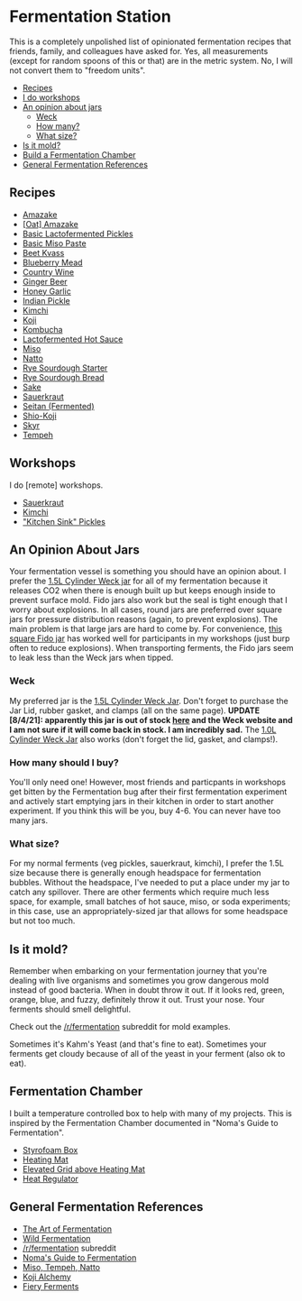 # Fermentation Station

This is a completely unpolished list of opinionated fermentation recipes that friends, family, and colleagues have asked for. Yes, all measurements (except for random spoons of this or that) are in the metric system. No, I will not convert them to "freedom units".

* [Recipes](#recipes)
* [I do workshops](#workshops)
* [An opinion about jars](#an-opinion-about-jars)
  * [Weck](#weck)
  * [How many?](#how-many-should-i-buy)
  * [What size?](#what-size)
* [Is it mold?](#is-it-mold)
* [Build a Fermentation Chamber](#fermentation-chamber)
* [General Fermentation References](#general-fermentation-references)

## Recipes



* [Amazake](./recipes/amazake.md)
* [[Oat] Amazake](./recipes/oat-amazake.md)
* [Basic Lactofermented Pickles](./recipes/basic-lactofermented-pickles.md)
* [Basic Miso Paste](./recipes/basic-miso-paste.md)
* [Beet Kvass](./recipes/beet-kvass.md)
* [Blueberry Mead](./recipes/blueberry-mead.md)
* [Country Wine](./recipes/country-wine.md)
* [Ginger Beer](./recipes/ginger-beer.md)
* [Honey Garlic](./recipes/honey-garlic.md)
* [Indian Pickle](./recipes/indian-pickle.md)
* [Kimchi](./recipes/kimchi.md)
* [Koji](./recipes/koj.mdi)
* [Kombucha](./recipes/kombucha.md)
* [Lactofermented Hot Sauce](./recipes/lactofermented-hot-sauce.md)
* [Miso](./recipes/miso.md)
* [Natto](./recipes/natto.md)
* [Rye Sourdough Starter](./recipes/rye-sourdough-starter.md)
* [Rye Sourdough Bread](./recipes/rye-sourdough.md)
* [Sake](./recipes/sake.md)
* [Sauerkraut](./recipes/sauerkraut.md)
* [Seitan (Fermented)](./recipes/fermented-seitan.md)
* [Shio-Koji](./recipes/shio-koji.md)
* [Skyr](./recipes/skyr.md)
* [Tempeh](./recipes/tempeh.md)



## Workshops

I do [remote] workshops.

* [Sauerkraut](./workshops/sauerkraut.md)
* [Kimchi](./workshops/kimchi.md)
* ["Kitchen Sink" Pickles](./workshops/kitchen-sink-pickles.md)



## An Opinion About Jars

Your fermentation vessel is something you should have an opinion about. I prefer the [1.5L Cylinder Weck jar](https://www.glaeserundflaschen.de/WECK-Zylinderglas-1590-ml--5178.html) for all of my fermentation because it releases CO2 when there is enough built up but keeps enough inside to prevent surface mold. Fido jars also work but the seal is tight enough that I worry about explosions. In all cases, round jars are preferred over square jars for pressure distribution reasons (again, to prevent explosions). The main problem is that large jars are hard to come by. For convenience, [this square Fido jar](https://www.amazon.de/-/en/dp/B00166QRN6) has worked well for participants in my workshops (just burp often to reduce explosions). When transporting ferments, the Fido jars seem to leak less than the Weck jars when tipped.

### Weck

My preferred jar is the [1.5L Cylinder Weck Jar](https://www.glaeserundflaschen.de/WECK-Zylinderglas-1590-ml--5178.html). Don't forget to purchase the Jar Lid, rubber gasket, and clamps (all on the same page). **UPDATE [8/4/21]: apparently this jar is out of stock [here](https://www.glaeserundflaschen.de/WECK-Zylinderglas-1590-ml--5178.html) and the Weck website and I am not sure if it will come back in stock. I am incredibly sad.** The [1.0L Cylinder Weck Jar](https://www.glaeserundflaschen.de/WECK-Zylinderglas-1040-ml--5606.html) also works (don't forget the lid, gasket, and clamps!).



### How many should I buy?

You'll only need one! However, most friends and particpants in workshops get bitten by the Fermentation bug after their first fermentation experiment and actively start emptying jars in their kitchen in order to start another experiment. If you think this will be you, buy 4-6. You can never have too many jars.



### What size?

For my normal ferments (veg pickles, sauerkraut, kimchi), I prefer the 1.5L size because there is generally enough headspace for fermentation bubbles. Without the headspace, I've needed to put a place under my jar to catch any spillover. There are other ferments which require much less space, for example, small batches of hot sauce, miso, or soda experiments; in this case, use an appropriately-sized jar that allows for some headspace but not too much.




## Is it mold?

Remember when embarking on your fermentation journey that you're dealing with live organisms and sometimes you grow dangerous mold instead of good bacteria. When in doubt throw it out. If it looks red, green, orange, blue, and fuzzy, definitely throw it out.  Trust your nose. Your ferments should smell delightful.

Check out the [/r/fermentation](https://www.reddit.com/r/fermentation/search?q=is%20it%20mold&restrict_sr=1) subreddit for mold examples.

Sometimes it's Kahm's Yeast (and that's fine to eat). Sometimes your ferments get cloudy because of all of the yeast in your ferment (also ok to eat).


## Fermentation Chamber
I built a temperature controlled box to help with many of my projects. This is inspired by the Fermentation Chamber documented in "Noma's Guide to Fermentation".
* [Styrofoam Box](https://www.amazon.de/gp/product/B0881ZJ27K/ref=ppx_yo_dt_b_asin_title_o09_s01?ie=UTF8&psc=1)
* [Heating Mat](https://www.amazon.de/gp/product/B001B93ZPG/ref=ppx_yo_dt_b_asin_title_o06_s00?ie=UTF8&psc=1)
* [Elevated Grid above Heating Mat](https://www.amazon.de/gp/product/B01HBHD5Q0/ref=ppx_yo_dt_b_asin_title_o09_s00?ie=UTF8&psc=1)
* [Heat Regulator](https://www.amazon.de/gp/product/B016EYB03G/ref=ppx_yo_dt_b_asin_title_o06_s00?ie=UTF8&psc=1)

## General Fermentation References

*  [The Art of Fermentation](https://www.amazon.de/dp/160358286X/ref=sr_1_1?dchild=1&keywords=The+art+of+fermentation&qid=1586103811&sr=8-1)
*  [Wild Fermentation](https://www.amazon.de/dp/1603586288/ref=sr_1_1?dchild=1&keywords=wild+fermentation&qid=1586103827&sr=8-1)
*  [/r/fermentation](https://www.reddit.com/r/fermentation) subreddit 
* [Noma's Guide to Fermentation](https://www.amazon.de/dp/1579657184/ref=sr_1_1?dchild=1&keywords=nomas+guide+to+fermentation&qid=1586103780&sr=8-1)
* [Miso, Tempeh, Natto](https://www.goodreads.com/book/show/40591925-miso-tempeh-natto-other-tasty-ferments)
* [Koji Alchemy](https://www.goodreads.com/book/show/53041190-koji-alchemy)
* [Fiery Ferments](https://www.goodreads.com/book/show/30648724-fiery-ferments)

